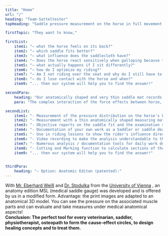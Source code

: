 ```yaml
---
title: "Home"
url: "/"
heading: "Team-Satteltester"
topHeading: "Saddle pressure measurement on the horse in full movement!"

firstTopic: "They want to know,"

firstList:
    item1: "– what the horse feels on its back?"
    item2: "– which saddle fits better?"
    item3: "– what influence does the saddlecloth have?"
    item4: "– Does the horse react sensitively when galloping because the pressure on the saddle may be different?"
    item5: "– what actually happens if I sit differently?"
    item6: "– how do I optimize my riding?"
    item7: "– Am I not riding over the seat and why do I still have to use the reins?"
    item8: "– do I lose contact with the horse and when?"
    item9: "... then our system will help you to find the answer!"

secondPara:
    heading: "Our anatomically shaped and very thin saddle mat records the pressure distribution on the horse's back."
    para: "The complex interaction of the force effects between horse, saddle and rider is measured in the relevant riding situations or when standing and later evaluated in the SATS analysis software. It becomes visible in which movement phase and at which points the saddle bears in the saddle position or causes unwanted pressure peaks on the horse's back. Painful duck on the spine is visualized and should be fixed as soon as possible. Numerous analysis tools such as: weight distribution of the rider, center of gravity, mean, maximum value, etc..."

secondList:
    item1: "- Measurement of the pressure distribution on the horse's back during movement via radio with live image"
    item2: "- Measurement with a thin anatomically shaped measuring mat with sensors up to the spine"
    item3: "- Objective reports on the saddle fit and the examination system: rider-saddle-horse"
    item4: "- Documentation of your own work as a Saddler or saddle dealer"
    item5: "- Use in riding lessons to show the rider's influence directly on the horse"
    item6: "- Video recording to make the analysis understandable to the rider / owner after the measurement"
    item7: "- Numerous analysis / documentation tools for daily work developed through feedback from our customers"
    item8: "- Cutting and Marking function to calculate sections of the recording sequence: e.g. mean value of the left turn"
    item9: "... then our system will help you to find the answer!"
    

thirdPara:
    heading: "– Option: Anatomic Editon (patented):"
---
```


With <a class="links" href="https://eberhard-weiss-reitlehrer.de/" target="_blank">Mr. Eberhard Weiß</a> and <a class="links" href="https://www.pferdepraxis.co.at/" target="_blank">Dr. Stodulka</a> from the <a class="links" href="https://www.vetmeduni.ac.at/" target="_blank">University of Vienna</a> , an anatomy edition MSL (medical saddle gauge) was developed and is offered by us in a modified form. Advantage: the print images are adapted to an anatomical 3D model. You can see the pressure on the associated muscle parts and can evaluate and take measures under medical anatomical aspects! <br>
**Conclusion: The perfect tool for every veterinarian, saddler, physiotherapist, osteopath to form the cause-effect circles, to design healing concepts and to treat them.**